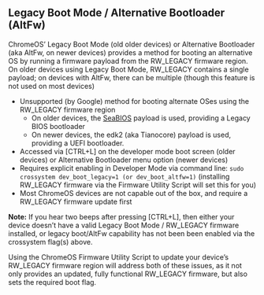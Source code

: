 ## Legacy Boot Mode / Alternative Bootloader (AltFw)

ChromeOS’ Legacy Boot Mode (old older devices) or Alternative Bootloader (aka AltFw, on newer devices) provides a method for booting an alternative OS by running a firmware payload from the RW\_LEGACY firmware region. On older devices using Legacy Boot Mode, RW\_LEGACY contains a single payload; on devices with AltFw, there can be multiple (though this feature is not used on most devices)

*   Unsupported (by Google) method for booting alternate OSes using the RW\_LEGACY firmware region
    *   On older devices, the [SeaBIOS](http://www.seabios.org/) payload is used, providing a Legacy BIOS bootloader
    *   On newer devices, the edk2 (aka Tianocore) payload is used, providing a UEFI bootloader.
*   Accessed via \[CTRL+L\] on the developer mode boot screen (older devices) or Alternative Bootloader menu option (newer devices)
*   Requires explicit enabling in Developer Mode via command line: `sudo crossystem dev_boot_legacy=1 (or dev_boot_altfw=1)` (installing RW\_LEGACY firmware via the Firmware Utility Script will set this for you)
*   Most ChromeOS devices are not capable out of the box, and require a RW\_LEGACY firmware update first

**Note:** If you hear two beeps after pressing \[CTRL+L\], then either your device doesn’t have a valid Legacy Boot Mode / RW\_LEGACY firmware installed, or legacy boot/AltFw capability has not been been enabled via the crossystem flag(s) above.

Using the ChromeOS Firmware Utility Script to update your device’s RW\_LEGACY firmware region will address both of these issues, as it not only provides an updated, fully functional RW\_LEGACY firmware, but also sets the required boot flag.

